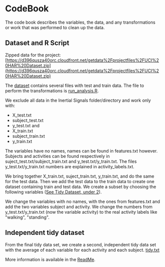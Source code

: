 # CodeBook

The code book describes the variables, the data, and any transformations or work that was performed to clean up the data.

## Dataset and R Script
Zipped data for the project: 
[https://d396qusza40orc.cloudfront.net/getdata%2Fprojectfiles%2FUCI%20HAR%20Dataset.zip](https://d396qusza40orc.cloudfront.net/getdata%2Fprojectfiles%2FUCI%20HAR%20Dataset.zip) 

The [dataset](https://github.com/rogerfischer/harus_tidy#directory-structure-uci-har-dataset) contains several files with test and train data. 
The file to perform the transformations is [run_analysis.R](https://github.com/rogerfischer/harus_tidy/blob/master/run_analysis.R).

We exclude all data in the Inertial Signals folder/directory and work only with:
* X_test.txt
* subject_test.txt
* y_test.txt
and
* X_train.txt
* subject_train.txt
* y_train.txt 

The variables have no names, names can be found in features.txt however. Subjects and activities can be found respectively in suject_test.txt/subject_train.txt and y_test.txt/y_train.txt. 
The files y_test.txt/y_train.txt numbers are explained in activity_labels.txt.

We bring together X_train.txt, suject_train.txt, y_train.txt, and do the same for the test data. Then we add the test data to the train data to create one dataset containing train and test data. 
We create a subset by choosing the following variables ([See Tidy Dataset, under 2](https://github.com/rogerfischer/harus_tidy#tidy-dataset)).

We change the variables with no names, with the ones from features.txt and add the two variables subject and activity.
We change the numbers from y_test.txt/y_train.txt (now the variable activity) to the real activity labels like "walking", "standing".


## Independent tidy dataset
From the final tidy data set, we create a second, independent tidy data set with the average of each variable for each activity and each subject.
[tidy.txt](https://github.com/rogerfischer/harus_tidy/blob/master/tidy.txt)

More information is available in the [ReadMe](https://github.com/rogerfischer/harus_tidy/blob/master/README.md).







